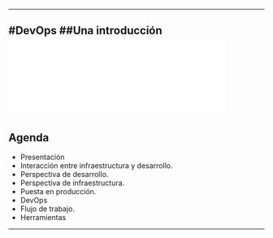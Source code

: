 ***
#DevOps 
##Una introducción
![Mikroways](images/mikroways-blanco.svg)
---
## Agenda

* Presentación
* Interacción entre infraestructura y desarrollo.
* Perspectiva de desarrollo.
* Perspectiva de infraestructura.
* Puesta en producción.
* DevOps
* Flujo de trabajo.
* Herramientas
***
